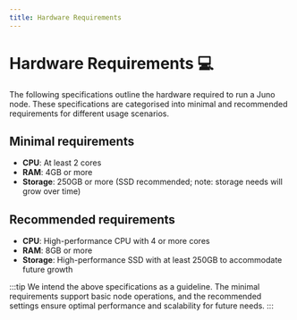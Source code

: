 ```yaml
---
title: Hardware Requirements
---
```


# Hardware Requirements :computer:

The following specifications outline the hardware required to run a Juno node. These specifications are categorised into minimal and recommended requirements for different usage scenarios.

## Minimal requirements

- **CPU**: At least 2 cores
- **RAM**: 4GB or more
- **Storage**: 250GB or more (SSD recommended; note: storage needs will grow over time)

## Recommended requirements

- **CPU**: High-performance CPU with 4 or more cores
- **RAM**: 8GB or more
- **Storage**: High-performance SSD with at least 250GB to accommodate future growth

:::tip
We intend the above specifications as a guideline. The minimal requirements support basic node operations, and the recommended settings ensure optimal performance and scalability for future needs.
:::
